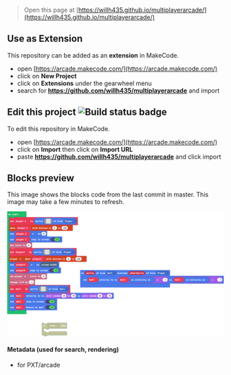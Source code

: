 
> Open this page at [https://willh435.github.io/multiplayerarcade/](https://willh435.github.io/multiplayerarcade/)

## Use as Extension

This repository can be added as an **extension** in MakeCode.

* open [https://arcade.makecode.com/](https://arcade.makecode.com/)
* click on **New Project**
* click on **Extensions** under the gearwheel menu
* search for **https://github.com/willh435/multiplayerarcade** and import

## Edit this project ![Build status badge](https://github.com/willh435/multiplayerarcade/workflows/MakeCode/badge.svg)

To edit this repository in MakeCode.

* open [https://arcade.makecode.com/](https://arcade.makecode.com/)
* click on **Import** then click on **Import URL**
* paste **https://github.com/willh435/multiplayerarcade** and click import

## Blocks preview

This image shows the blocks code from the last commit in master.
This image may take a few minutes to refresh.

![A rendered view of the blocks](https://github.com/willh435/multiplayerarcade/raw/master/.github/makecode/blocks.png)

#### Metadata (used for search, rendering)

* for PXT/arcade
<script src="https://makecode.com/gh-pages-embed.js"></script><script>makeCodeRender("{{ site.makecode.home_url }}", "{{ site.github.owner_name }}/{{ site.github.repository_name }}");</script>
